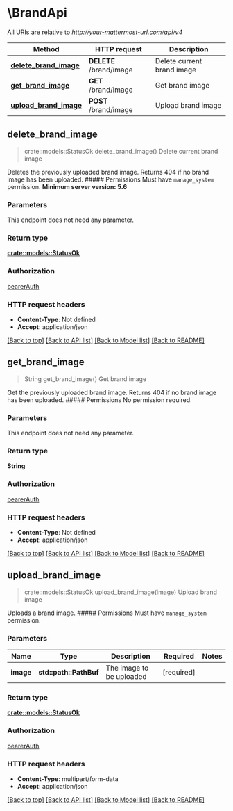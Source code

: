 # \BrandApi

All URIs are relative to *http://your-mattermost-url.com/api/v4*

Method | HTTP request | Description
------------- | ------------- | -------------
[**delete_brand_image**](BrandApi.md#delete_brand_image) | **DELETE** /brand/image | Delete current brand image
[**get_brand_image**](BrandApi.md#get_brand_image) | **GET** /brand/image | Get brand image
[**upload_brand_image**](BrandApi.md#upload_brand_image) | **POST** /brand/image | Upload brand image



## delete_brand_image

> crate::models::StatusOk delete_brand_image()
Delete current brand image

Deletes the previously uploaded brand image. Returns 404 if no brand image has been uploaded. ##### Permissions Must have `manage_system` permission. __Minimum server version: 5.6__ 

### Parameters

This endpoint does not need any parameter.

### Return type

[**crate::models::StatusOk**](StatusOK.md)

### Authorization

[bearerAuth](../README.md#bearerAuth)

### HTTP request headers

- **Content-Type**: Not defined
- **Accept**: application/json

[[Back to top]](#) [[Back to API list]](../README.md#documentation-for-api-endpoints) [[Back to Model list]](../README.md#documentation-for-models) [[Back to README]](../README.md)


## get_brand_image

> String get_brand_image()
Get brand image

Get the previously uploaded brand image. Returns 404 if no brand image has been uploaded. ##### Permissions No permission required. 

### Parameters

This endpoint does not need any parameter.

### Return type

**String**

### Authorization

[bearerAuth](../README.md#bearerAuth)

### HTTP request headers

- **Content-Type**: Not defined
- **Accept**: application/json

[[Back to top]](#) [[Back to API list]](../README.md#documentation-for-api-endpoints) [[Back to Model list]](../README.md#documentation-for-models) [[Back to README]](../README.md)


## upload_brand_image

> crate::models::StatusOk upload_brand_image(image)
Upload brand image

Uploads a brand image. ##### Permissions Must have `manage_system` permission. 

### Parameters


Name | Type | Description  | Required | Notes
------------- | ------------- | ------------- | ------------- | -------------
**image** | **std::path::PathBuf** | The image to be uploaded | [required] |

### Return type

[**crate::models::StatusOk**](StatusOK.md)

### Authorization

[bearerAuth](../README.md#bearerAuth)

### HTTP request headers

- **Content-Type**: multipart/form-data
- **Accept**: application/json

[[Back to top]](#) [[Back to API list]](../README.md#documentation-for-api-endpoints) [[Back to Model list]](../README.md#documentation-for-models) [[Back to README]](../README.md)

